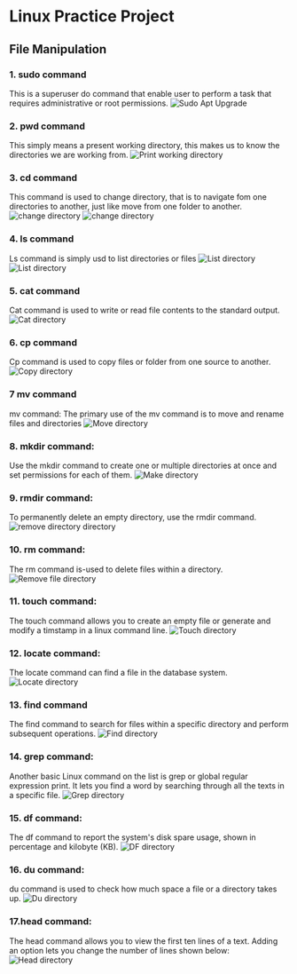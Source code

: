 # Linux Practice Project
## File Manipulation 
### 1. sudo command
This is a superuser do command that enable user to perform a task that requires administrative or root permissions.
![Sudo Apt Upgrade](Linux_Images/Sudo.PNG)
### 2. pwd command
This simply means a present working directory, this makes us to know the directories we are working from.
![Print working directory](Linux_Images/PWD.PNG)
### 3. cd command
This command is used to change directory, that is to navigate fom one directories to another, just like move from one folder to another.
![change directory](Linux_Images/CD.PNG)
![change directory](Linux_Images/CDCD.PNG)
### 4. ls command
Ls command is simply usd to list directories or files
![List directory](Linux_Images/LS.PNG)
![List directory](Linux_Images/LS2.PNG)
### 5. cat command
Cat command is used to write or read file contents to the standard output.
![Cat directory](Linux_Images/CAT.png)
### 6. cp command
Cp command is used to copy files or folder from one source to another.
![Copy directory](Linux_Images/CP.png)
### 7 mv command
mv command: 
The primary use of the mv command is to move and rename files and directories
![Move directory](Linux_Images/MV.PNG)
### 8. mkdir command:
Use the mkdir command to create one or multiple directories at once and set permissions for each of them.
![Make directory](Linux_Images/mkdir.png)
### 9. rmdir command:
To permanently delete an empty directory, use the rmdir command.
![remove directory directory](Linux_Images/rmdir.png)
### 10. rm command:
The rm command is-used to delete files within a directory.
![Remove file directory](Linux_Images/rm.png)
### 11. touch command:
The touch command allows you to create an empty file or generate and modify a timstamp in a linux command line.
![Touch directory](Linux_Images/touch.PNG)
### 12. locate command:
The locate command can find a file in the database system.
![Locate directory](Linux_Images/locate.PNG)
### 13. find command
The find command to search for files within a specific directory and perform subsequent operations.
![Find directory](Linux_Images/find.png)
### 14. grep command:
Another basic Linux command on the list is grep or global regular expression print. It lets you find a word by searching
through all the texts in a specific file.
![Grep directory](Linux_Images/grep.png)
### 15. df command:
The df command to report the system's disk spare usage, shown in percentage and kilobyte (KB).
![DF directory](Linux_Images/df.png)
### 16. du command:
du command is used to check how much space a file or a directory takes up.
![Du directory](Linux_Images/du.png)
### 17.head command:
The head command allows you to view the first ten lines of a text. Adding an option lets you change the number of lines shown below:
![Head directory](Linux_Images/head.png)
